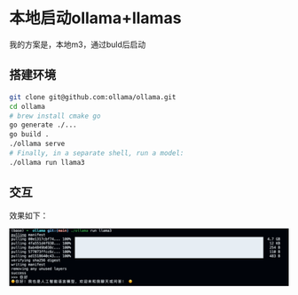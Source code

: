 # 本地启动ollama+llamas

我的方案是，本地m3，通过buld后启动

## 搭建环境
```sh
git clone git@github.com:ollama/ollama.git
cd ollama
# brew install cmake go
go generate ./...
go build .
./ollama serve
# Finally, in a separate shell, run a model:
./ollama run llama3
```

## 交互

效果如下：

![alt text](image.png)